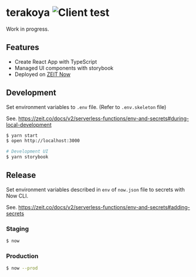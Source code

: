 # terakoya ![Client test](https://github.com/daido1976/terakoya/workflows/Client%20test/badge.svg)

Work in progress.

## Features

- Create React App with TypeScript
- Managed UI components with storybook
- Deployed on [ZEIT Now](https://zeit.co/home)

## Development

Set environment variables to `.env` file. (Refer to `.env.skeleton` file)

See. https://zeit.co/docs/v2/serverless-functions/env-and-secrets#during-local-development

```sh
$ yarn start
$ open http://localhost:3000
```

```sh
# Development UI
$ yarn storybook
```

## Release

Set environment variables described in `env` of `now.json` file to secrets with Now CLI.

See. https://zeit.co/docs/v2/serverless-functions/env-and-secrets#adding-secrets

### Staging

```sh
$ now
```

### Production

```sh
$ now --prod
```
